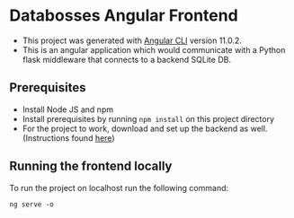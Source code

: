 # Databosses Angular Frontend

- This project was generated with [Angular CLI](https://github.com/angular/angular-cli) version 11.0.2.
- This is an angular application which would communicate with a Python flask middleware that connects to a backend SQLite DB.

## Prerequisites
- Install Node JS and npm
- Install prerequisites by running `npm install` on this project directory
- For the project to work, download and set up the backend as well. (Instructions found [here](https://github.com/Databosses/Middleware))

## Running the frontend locally
To run the project on localhost run the following command:
```
ng serve -o
```
